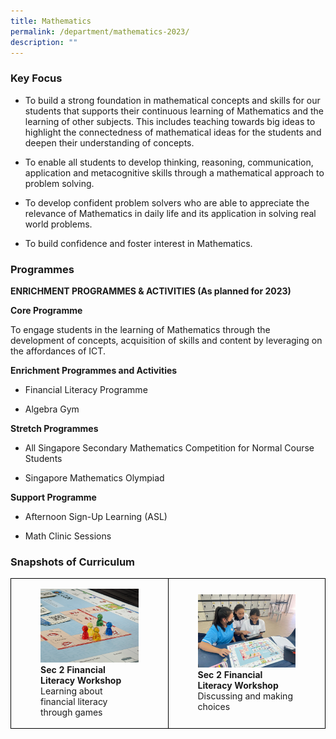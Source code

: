 ```yaml
---
title: Mathematics
permalink: /department/mathematics-2023/
description: ""
---
```

### Key Focus

* To build a strong foundation in mathematical concepts and skills for our students that supports their continuous learning of Mathematics and the learning of other subjects. This includes teaching towards big ideas to highlight the connectedness of mathematical ideas for the students and deepen their understanding of concepts.

* To enable all students to develop thinking, reasoning, communication, application and metacognitive skills through a mathematical approach to problem solving.

* To develop confident problem solvers who are able to appreciate the relevance of Mathematics in daily life and its application in solving real world problems.

* To build confidence and foster interest in Mathematics.

### Programmes

**ENRICHMENT PROGRAMMES &amp; ACTIVITIES (As planned for 2023)**

**Core Programme**

To engage students in the learning of Mathematics through the development of concepts, acquisition of skills and content by leveraging on the affordances of ICT.

**Enrichment Programmes and Activities**

* Financial Literacy Programme

* Algebra Gym

**Stretch Programmes**

* All Singapore Secondary Mathematics Competition for Normal Course Students

* Singapore Mathematics Olympiad

**Support Programme**

* Afternoon Sign-Up Learning (ASL)

* Math Clinic Sessions

### Snapshots of Curriculum

<style>  
.table td{  
border:1px solid black;  
}  
</style> 
<div class="container">
<table style="width:100%;height: 100%" class="table">
<tbody><tr>  
<td style="width: 50%">  
<figure>
					<img style="width:100%;height: 100%" src="/images/Mathematics/financial%20literacy%20workshop%20photograph%201_the%20beginning%20of%20fun%20and%20learning.jpg">
					<figcaption><b>Sec 2 Financial Literacy Workshop</b>
							<br>Learning about financial literacy through games
					</figcaption>
				</figure> 
</td> 
	<td style="width: 100%">  
<figure>
					<img style="width:100%;height: 100%" src="/images/Mathematics/financial%20literacy%20workshop%20photograph%206_making%20a%20choice.jpg">
					<figcaption><b>Sec 2 Financial Literacy Workshop</b>
							<br>Discussing and making choices
					</figcaption>
				</figure>
</td> 
</tr>
</tbody></table> 
</div>